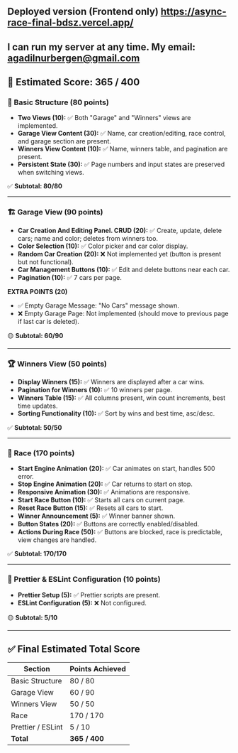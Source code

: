 ## Deployed version (Frontend only) https://async-race-final-bdsz.vercel.app/ 
## I can run my server at any time. My email: agadilnurbergen@gmail.com

## 🧮 Estimated Score: 365 / 400

### 🧱 Basic Structure (80 points)

- **Two Views (10):** ✅ Both "Garage" and "Winners" views are implemented.
- **Garage View Content (30):** ✅ Name, car creation/editing, race control, and garage section are present.
- **Winners View Content (10):** ✅ Name, winners table, and pagination are present.
- **Persistent State (30):** ✅ Page numbers and input states are preserved when switching views.

✅ **Subtotal: 80/80**

---

### 🏗️ Garage View (90 points)

- **Car Creation And Editing Panel. CRUD (20):** ✅ Create, update, delete cars; name and color; deletes from winners too.
- **Color Selection (10):** ✅ Color picker and car color display.
- **Random Car Creation (20):** ❌ Not implemented yet (button is present but not functional).
- **Car Management Buttons (10):** ✅ Edit and delete buttons near each car.
- **Pagination (10):** ✅ 7 cars per page.

**EXTRA POINTS (20)**  
- ✅ Empty Garage Message: "No Cars" message shown.  
- ❌ Empty Garage Page: Not implemented (should move to previous page if last car is deleted).

🟡 **Subtotal: 60/90**

---

### 🏆 Winners View (50 points)

- **Display Winners (15):** ✅ Winners are displayed after a car wins.
- **Pagination for Winners (10):** ✅ 10 winners per page.
- **Winners Table (15):** ✅ All columns present, win count increments, best time updates.
- **Sorting Functionality (10):** ✅ Sort by wins and best time, asc/desc.

✅ **Subtotal: 50/50**

---

### 🚗 Race (170 points)

- **Start Engine Animation (20):** ✅ Car animates on start, handles 500 error.
- **Stop Engine Animation (20):** ✅ Car returns to start on stop.
- **Responsive Animation (30):** ✅ Animations are responsive.
- **Start Race Button (10):** ✅ Starts all cars on current page.
- **Reset Race Button (15):** ✅ Resets all cars to start.
- **Winner Announcement (5):** ✅ Winner banner shown.
- **Button States (20):** ✅ Buttons are correctly enabled/disabled.
- **Actions During Race (50):** ✅ Buttons are blocked, race is predictable, view changes are handled.

✅ **Subtotal: 170/170**

---

### 🎨 Prettier & ESLint Configuration (10 points)

- **Prettier Setup (5):** ✅ Prettier scripts are present.
- **ESLint Configuration (5):** ❌ Not configured.

🟡 **Subtotal: 5/10**

---

## ✅ Final Estimated Total Score

| Section              | Points Achieved |
|----------------------|-----------------|
| Basic Structure      | 80 / 80         |
| Garage View          | 60 / 90         |
| Winners View         | 50 / 50         |
| Race                 | 170 / 170       |
| Prettier / ESLint    | 5 / 10          |
| **Total**            | **365 / 400**   |
